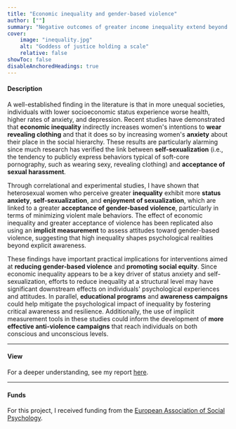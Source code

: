 ```yaml
---
title: "Economic inequality and gender-based violence" 
author: [""]
summary: "Negative outcomes of greater income inequality extend beyond economic disparities, including lower well-being, shorter life expectancy, and higher mortality rates. This project intends to add a tile to this picture by investigating whether greater inequality is also linked to higher tolerance of gender-based violence among women."
cover:
    image: "inequality.jpg"
    alt: "Goddess of justice holding a scale"
    relative: false
showToc: false
disableAnchoredHeadings: true
---
```


#### Description

A well-established finding in the literature is that in more unequal societies, individuals with lower socioeconomic status experience worse health, higher rates of anxiety, and depression. Recent studies have demonstrated that **economic inequality** indirectly increases women's intentions to **wear revealing clothing** and that it does so by increasing women's **anxiety** about their place in the social hierarchy. These results are particularly alarming since much research has verified the link between **self-sexualization** (i.e., the tendency to publicly express behaviors typical of soft-core pornography, such as wearing sexy, revealing clothing) and **acceptance of sexual harassment**.

Through correlational and experimental studies, I have shown that heterosexual women who perceive greater **inequality** exhibit more **status anxiety**, **self-sexualization**, and **enjoyment of sexualization**, which are linked to a greater **acceptance of gender-based violence**, particularly in terms of minimizing violent male behaviors. The effect of economic inequality and greater acceptance of violence has been replicated also using an **implicit measurement** to assess attitudes toward gender-based violence, suggesting that high inequality shapes psychological realities beyond explicit awareness.

These findings have important practical implications for interventions aimed at **reducing gender-based violence** and **promoting social equity**. Since economic inequality appears to be a key driver of status anxiety and self-sexualization, efforts to reduce inequality at a structural level may have significant downstream effects on individuals' psychological experiences and attitudes. In parallel, **educational programs** and **awareness campaigns** could help mitigate the psychological impact of inequality by fostering critical awareness and resilience. Additionally, the use of implicit measurement tools in these studies could inform the development of **more effective anti-violence campaigns** that reach individuals on both conscious and unconscious levels.

------------------------------------------------------------------------

#### View

For a deeper understanding, see my report [here](https://www.easp.eu/news/itm/easp_seedcorn_grant_report-1836.html).

------------------------------------------------------------------------

#### Funds

For this project, I received funding from the [European Association of Social Psychology](https://www.easp.eu/).
